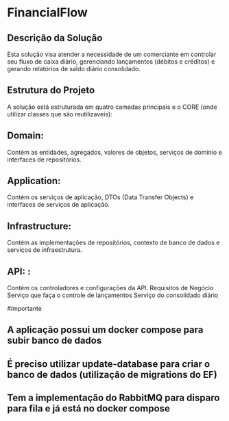 # FinancialFlow

## Descrição da Solução
Esta solução visa atender a necessidade de um comerciante em controlar seu fluxo de caixa diário, gerenciando lançamentos (débitos e créditos) e gerando relatórios de saldo diário consolidado.

## Estrutura do Projeto
A solução está estruturada em quatro camadas principais e o CORE (onde utilizar classes que são reutilizaveis):

## Domain: 
 Contém as entidades, agregados, valores de objetos, serviços de domínio e interfaces de repositórios.
## Application: 
Contém os serviços de aplicação, DTOs (Data Transfer Objects) e interfaces de serviços de aplicação.
## Infrastructure:
Contém as implementações de repositórios, contexto de banco de dados e serviços de infraestrutura.
## API: :
Contém os controladores e configurações da API.
Requisitos de Negócio
Serviço que faça o controle de lançamentos
Serviço do consolidado diário

#importante

## A aplicação possui um docker compose para subir banco de dados
## É preciso utilizar update-database para criar o banco de dados (utilização de migrations do EF)
## Tem a implementação do RabbitMQ para disparo para fila e já está no docker compose
